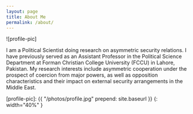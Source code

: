 ```yaml
---
layout: page
title: About Me
permalink: /about/
---
```


![profile-pic]

I am a Political Scientist doing research on asymmetric security relations. I have previously served as an Assistant Professor in the Political Science Department at Forman Christian College University (FCCU) in Lahore, Pakistan. My research interests include asymmetric cooperation under the prospect of coercion from major powers, as well as opposition characteristics and their impact on external security arrangements in the Middle East.

[profile-pic]: {{ "/photos/profile.jpg" prepend: site.baseurl }}
{: width="40%" }
